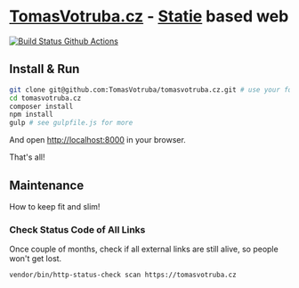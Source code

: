 # [TomasVotruba.cz](https://www.tomasvotruba.cz) - [Statie](https://github.com/Symplify/Statie) based web

[![Build Status Github Actions](https://img.shields.io/github/workflow/status/tomasvotruba/tomasvotruba.com/Code_Checks?style=flat-square)](https://github.com/TomasVotruba/tomasvotruba.com/actions)

## Install & Run

```sh
git clone git@github.com:TomasVotruba/tomasvotruba.cz.git # use your fork if you want to contribute
cd tomasvotruba.cz
composer install
npm install
gulp # see gulpfile.js for more
```

And open [http://localhost:8000](localhost:8000) in your browser.

That's all!

## Maintenance

How to keep fit and slim!

### Check Status Code of All Links

Once couple of months, check if all external links are still alive, so people won't get lost.

```bash
vendor/bin/http-status-check scan https://tomasvotruba.cz
```

